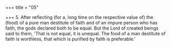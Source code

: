 +++
title = "05"

+++
5. After reflecting (for a, long time on the respective value of) the (food) of a pure man destitute of faith and of an impure person who has faith, the gods declared both to be equal. But the Lord of created beings said to them, 'That is not equal, it is unequal. The food of a man destitute of faith is worthless, that which is purified by faith is preferable.'
